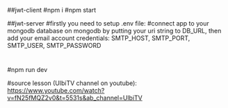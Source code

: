 ##jwt-client
#npm i
#npm start

##jwt-server
#firstly you need to setup .env file:
#connect app to your mongodb database on mongodb by putting your uri string to DB_URL, then add your email account credentials: SMTP_HOST, SMTP_PORT, SMTP_USER, SMTP_PASSWORD

#

#npm run dev

#source lesson (UlbiTV channel on youtube): https://www.youtube.com/watch?v=fN25fMQZ2v0&t=5531s&ab_channel=UlbiTV
